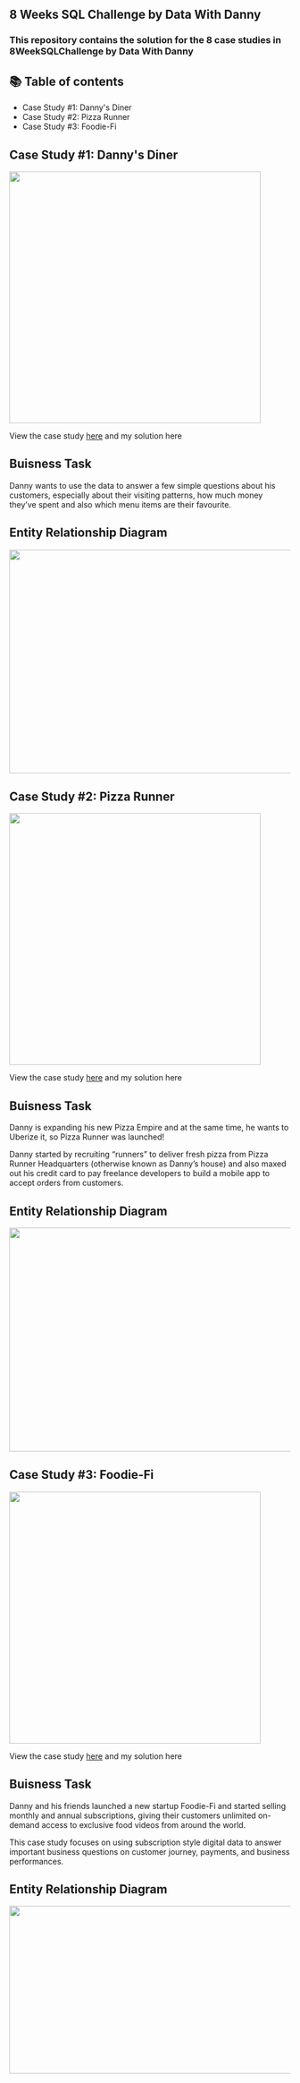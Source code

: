 ## 8 Weeks SQL Challenge by Data With Danny
### This repository contains the solution for the 8 case studies in 8WeekSQLChallenge by Data With Danny

## 📚 **Table of contents**
 - Case Study #1: Danny's Diner
 - Case Study #2: Pizza Runner
 - Case Study #3: Foodie-Fi

## **Case Study #1: Danny's Diner**
<img src="https://user-images.githubusercontent.com/98659820/158067474-233d944b-1577-41b0-a563-25a6d4a38a9b.png" width="450" height="450" />

View the case study [here](https://8weeksqlchallenge.com/case-study-1/) and my solution here
## Buisness Task
Danny wants to use the data to answer a few simple questions about his customers, especially about their visiting patterns, how much money they’ve spent and also which menu items are their favourite.
## Entity Relationship Diagram
<img src="https://user-images.githubusercontent.com/98659820/158067865-3ed6d903-9a68-4910-8cdf-28c3afc1f75e.png" width="650" height="400" />

## **Case Study #2: Pizza Runner**
<img src="https://8weeksqlchallenge.com/images/case-study-designs/2.png" width="450" height="450" />

View the case study [here](https://8weeksqlchallenge.com/case-study-2/) and my solution here
## Buisness Task
Danny is expanding his new Pizza Empire and at the same time, he wants to Uberize it, so Pizza Runner was launched!

Danny started by recruiting “runners” to deliver fresh pizza from Pizza Runner Headquarters (otherwise known as Danny’s house) and also maxed out his credit card to pay freelance developers to build a mobile app to accept orders from customers.
## Entity Relationship Diagram
<img src="https://user-images.githubusercontent.com/81607668/127271531-0b4da8c7-8b24-4a14-9093-0795c4fa037e.png" width="650" height="400" />

## **Case Study #3: Foodie-Fi**
<img src="https://8weeksqlchallenge.com/images/case-study-designs/3.png" width="450" height="450" />

View the case study [here](https://8weeksqlchallenge.com/case-study-3/) and my solution here
## Buisness Task
Danny and his friends launched a new startup Foodie-Fi and started selling monthly and annual subscriptions, giving their customers unlimited on-demand access to exclusive food videos from around the world.

This case study focuses on using subscription style digital data to answer important business questions on customer journey, payments, and business performances.
## Entity Relationship Diagram
<img src="https://8weeksqlchallenge.com/images/case-study-3-erd.png" width="550" height="300" />

